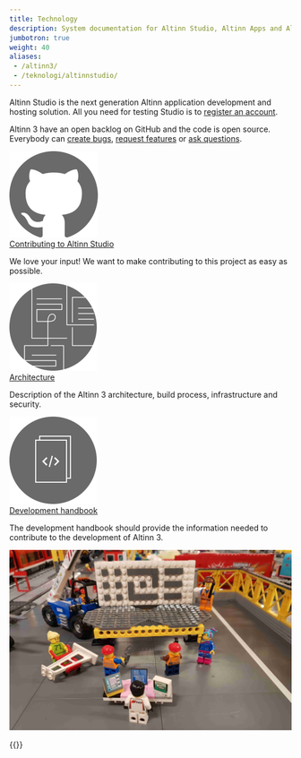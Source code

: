 ```yaml
---
title: Technology
description: System documentation for Altinn Studio, Altinn Apps and Altinn Platform.
jumbotron: true
weight: 40
aliases:
 - /altinn3/
 - /teknologi/altinnstudio/
---
```


Altinn Studio is the next generation Altinn application development and hosting solution.
All you need for testing Studio is to [register an account](../app/getting-started/first-time-setup).

Altinn 3 have an open backlog on GitHub and the code is open source. Everybody can [create bugs], [request features] or [ask questions].

<div class="a-card a-cardImage mt-3 mb-3">
  <img src="/images/github.svg" alt="Illustrasjon tilganger">
  <div class="a-cardImage-text">
    <a href="https://github.com/Altinn/altinn-studio/" class="a-linkFeatured ">
      Contributing to Altinn Studio
      <i class="ai ai-sm ai-nw ai-nw-right ai-arrowright"></i>
    </a>
    <p class="pt-1">We love your input! We want to make contributing to this project as easy as possible. 
</p></div>
</div>

<div class="a-card a-cardImage mt-3 mb-3">
  <img src="/images/architecture.svg" alt="Illustrasjon utviklingsguider">
  <div class="a-cardImage-text">
    <a href="architecture" class="a-linkFeatured">
      Architecture
      <i class="ai ai-sm ai-nw ai-nw-right ai-arrowright"></i>
    </a>
    <p class="pt-1">Description of the Altinn 3 architecture, build process, infrastructure and security.</p>
  </div>
</div>

<div class="a-card a-cardImage mt-3 mb-3">
  <img src="/images/devhandbook.svg" alt="Illustrasjon API">
  <div class="a-cardImage-text">
    <a href="../community/contributing/handbook/" class="a-linkFeatured">
      Development handbook
      <i class="ai ai-sm ai-nw ai-nw-right ai-arrowright"></i>
    </a>
    <p class="pt-1">The development handbook should provide the information needed to contribute to the development of Altinn 3.</p>
  </div>
</div>


![Altinn as lego](altinn-lego-platform.jpg "Building the new Altinn. One brick at the time...")

[Altinn Studio]: https://altinn.studio
[open backlog]: https://github.com/altinn/altinn-studio/issues/
[milestones]: https://github.com/altinn/altinn-studio/milestones?direction=asc&sort=due_date&state=open
[create bugs]: https://github.com/Altinn/altinn-studio/issues/new?template=bug_report.md
[request features]: https://github.com/Altinn/altinn-studio/issues/new?template=feature_request.md
[ask questions]: https://github.com/Altinn/altinn-studio/issues/new?template=question.md
[GitHub]: https://github.com/altinn/altinn-studio
[the code]: https://github.com/altinn/altinn-studio

{{<children>}}